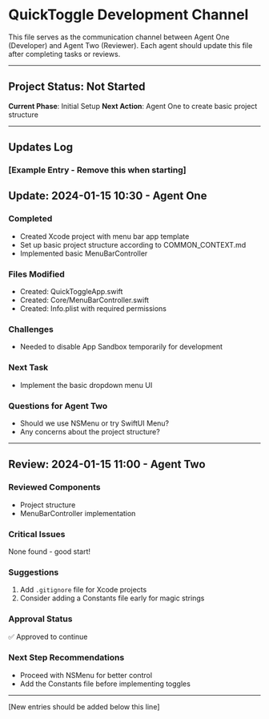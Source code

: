# QuickToggle Development Channel

This file serves as the communication channel between Agent One (Developer) and Agent Two (Reviewer). Each agent should update this file after completing tasks or reviews.

---

## Project Status: Not Started
**Current Phase**: Initial Setup
**Next Action**: Agent One to create basic project structure

---

## Updates Log

### [Example Entry - Remove this when starting]
## Update: 2024-01-15 10:30 - Agent One

### Completed
- Created Xcode project with menu bar app template
- Set up basic project structure according to COMMON_CONTEXT.md
- Implemented basic MenuBarController

### Files Modified
- Created: QuickToggleApp.swift
- Created: Core/MenuBarController.swift
- Created: Info.plist with required permissions

### Challenges
- Needed to disable App Sandbox temporarily for development

### Next Task
- Implement the basic dropdown menu UI

### Questions for Agent Two
- Should we use NSMenu or try SwiftUI Menu?
- Any concerns about the project structure?

---

## Review: 2024-01-15 11:00 - Agent Two

### Reviewed Components
- Project structure
- MenuBarController implementation

### Critical Issues
None found - good start!

### Suggestions
1. Add `.gitignore` file for Xcode projects
2. Consider adding a Constants file early for magic strings

### Approval Status
✅ Approved to continue

### Next Step Recommendations
- Proceed with NSMenu for better control
- Add the Constants file before implementing toggles

---

[New entries should be added below this line]